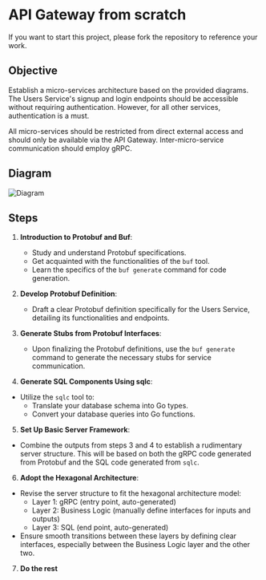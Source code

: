 # API Gateway from scratch

If you want to start this project, please fork the repository to reference your work.

## Objective

Establish a micro-services architecture based on the provided diagrams. The Users Service's signup and login endpoints should be accessible without requiring authentication. However, for all other services, authentication is a must.

All micro-services should be restricted from direct external access and should only be available via the API Gateway. Inter-micro-service communication should employ gRPC.

## Diagram

![Diagram](https://i.imgur.com/7pJxdfi.jpeg)

## Steps

1. **Introduction to Protobuf and Buf**:
    - Study and understand Protobuf specifications.
    - Get acquainted with the functionalities of the `buf` tool.
    - Learn the specifics of the `buf generate` command for code generation.

2. **Develop Protobuf Definition**:
    - Draft a clear Protobuf definition specifically for the Users Service, detailing its functionalities and endpoints.

3. **Generate Stubs from Protobuf Interfaces**:
    - Upon finalizing the Protobuf definitions, use the `buf generate` command to generate the necessary stubs for service communication.

4. **Generate SQL Components Using sqlc**:
  - Utilize the `sqlc` tool to:
    - Translate your database schema into Go types.
    - Convert your database queries into Go functions.

5. **Set Up Basic Server Framework**:
  - Combine the outputs from steps 3 and 4 to establish a rudimentary server structure. This will be based on both the gRPC code generated from Protobuf and the SQL code generated from `sqlc`.

6. **Adopt the Hexagonal Architecture**:
  - Revise the server structure to fit the hexagonal architecture model:
    - Layer 1: gRPC (entry point, auto-generated)
    - Layer 2: Business Logic (manually define interfaces for inputs and outputs)
    - Layer 3: SQL (end point, auto-generated)
  - Ensure smooth transitions between these layers by defining clear interfaces, especially between the Business Logic layer and the other two.

7. **Do the rest**
